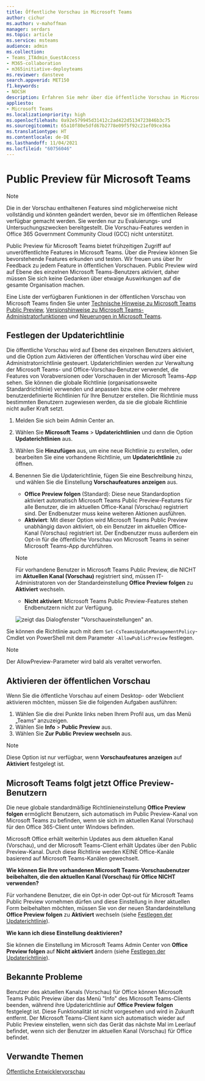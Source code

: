 ```yaml
---
title: Öffentliche Vorschau in Microsoft Teams
author: cichur
ms.author: v-mahoffman
manager: serdars
ms.topic: article
ms.service: msteams
audience: admin
ms.collection:
- Teams_ITAdmin_GuestAccess
- M365-collaboration
- m365initiative-deployteams
ms.reviewer: dansteve
search.appverid: MET150
f1.keywords:
- NOCSH
description: Erfahren Sie mehr über die öffentliche Vorschau in Microsoft Teams. Testen Sie neue Features, und senden Sie Feedback.
appliesto:
- Microsoft Teams
ms.localizationpriority: high
ms.openlocfilehash: 0a92e579945d31412c2ad422d5134723846b3c75
ms.sourcegitcommit: 65a10f80e5dfd67b2778e09f5f92c21ef09ce36a
ms.translationtype: HT
ms.contentlocale: de-DE
ms.lasthandoff: 11/04/2021
ms.locfileid: "60756046"
---
```

# <a name="microsoft-teams-public-preview"></a>Public Preview für Microsoft Teams

> [!NOTE] 
> Die in der Vorschau enthaltenen Features sind möglicherweise nicht vollständig und könnten geändert werden, bevor sie im öffentlichen Release verfügbar gemacht werden. Sie werden nur zu Evaluierungs- und Untersuchungszwecken bereitgestellt. Die Vorschau-Features werden in Office 365 Government Community Cloud (GCC) nicht unterstützt.

Public Preview für Microsoft Teams bietet frühzeitigen Zugriff auf unveröffentlichte Features in Microsoft Teams. Über die Preview können Sie bevorstehende Features erkunden und testen. Wir freuen uns über Ihr Feedback zu jedem Feature in öffentlichen Vorschauen. Public Preview wird auf Ebene des einzelnen Microsoft Teams-Benutzers aktiviert, daher müssen Sie sich keine Gedanken über etwaige Auswirkungen auf die gesamte Organisation machen.

Eine Liste der verfügbaren Funktionen in der öffentlichen Vorschau von Microsoft Teams finden Sie unter [Technische Hinweise zu Microsoft Teams Public Preview](https://techcommunity.microsoft.com/t5/microsoft-teams-public-preview/bd-p/MicrosoftTeamsPublicPreview), [Versionshinweise zu Microsoft Teams-Administratorfunktionen](/OfficeUpdates/teams-admin) und [Neuerungen in Microsoft Teams](https://support.microsoft.com/office/what-s-new-in-microsoft-teams-d7092a6d-c896-424c-b362-a472d5f105de).

## <a name="set-the-update-policy"></a>Festlegen der Updaterichtlinie

Die öffentliche Vorschau wird auf Ebene des einzelnen Benutzers aktiviert, und die Option zum Aktivieren der öffentlichen Vorschau wird über eine Administratorrichtlinie gesteuert. Updaterichtlinien werden zur Verwaltung der Microsoft Teams- und Office-Vorschau-Benutzer verwendet, die Features von Vorabversionen oder Vorschauen in der Microsoft Teams-App sehen. Sie können die globale Richtlinie (organisationsweite Standardrichtlinie) verwenden und anpassen bzw. eine oder mehrere benutzerdefinierte Richtlinien für Ihre Benutzer erstellen. Die Richtlinie muss bestimmten Benutzern zugewiesen werden, da sie die globale Richtlinie nicht außer Kraft setzt.

1. Melden Sie sich beim Admin Center an.

2. Wählen Sie **Microsoft Teams** > **Updaterichtlinien** und dann die Option **Updaterichtlinien** aus.

1. Wählen Sie **Hinzufügen** aus, um eine neue Richtlinie zu erstellen, oder bearbeiten Sie eine vorhandene Richtlinie, um **Updaterichtlinie** zu öffnen.

2. Benennen Sie die Updaterichtlinie, fügen Sie eine Beschreibung hinzu, und wählen Sie die Einstellung **Vorschaufeatures anzeigen** aus.

   -   **Office Preview folgen** (Standard): Diese neue Standardoption aktiviert automatisch Microsoft Teams Public Preview-Features für alle Benutzer, die im aktuellen Office-Kanal (Vorschau) registriert sind. Der Endbenutzer muss keine weiteren Aktionen ausführen.
   -   **Aktiviert**: Mit dieser Option wird Microsoft Teams Public Preview unabhängig davon aktiviert, ob ein Benutzer im aktuellen Office-Kanal (Vorschau) registriert ist. Der Endbenutzer muss außerdem ein Opt-in für die öffentliche Vorschau von Microsoft Teams in seiner Microsoft Teams-App durchführen.

   > [!NOTE]  
   > Für vorhandene Benutzer in Microsoft Teams Public Preview, die NICHT im **Aktuellen Kanal (Vorschau)** registriert sind, müssen IT-Administratoren von der Standardeinstellung **Office Preview folgen** zu **Aktiviert** wechseln.
 
   - **Nicht aktiviert**: Microsoft Teams Public Preview-Features stehen Endbenutzern nicht zur Verfügung.

    ![zeigt das Dialogfenster "Vorschaueinstellungen" an.](media/public-preview-policy.png)  

Sie können die Richtlinie auch mit dem `Set-CsTeamsUpdateManagementPolicy`-Cmdlet von PowerShell mit dem Parameter `-AllowPublicPreview` festlegen.

> [!NOTE]   
> Der AllowPreview-Parameter wird bald als veraltet verworfen.

## <a name="enable-public-preview"></a>Aktivieren der öffentlichen Vorschau

Wenn Sie die öffentliche Vorschau auf einem Desktop- oder Webclient aktivieren möchten, müssen Sie die folgenden Aufgaben ausführen:

1. Wählen Sie die drei Punkte links neben Ihrem Profil aus, um das Menü „Teams“ anzuzeigen.
2. Wählen Sie **Info** > **Public Preview** aus.
3. Wählen Sie **Zur Public Preview wechseln** aus.

> [!NOTE]  
> Diese Option ist nur verfügbar, wenn **Vorschaufeatures anzeigen** auf **Aktiviert** festgelegt ist.

## <a name="teams-now-follows-office-preview-users"></a>Microsoft Teams folgt jetzt Office Preview-Benutzern

Die neue globale standardmäßige Richtlinieneinstellung **Office Preview folgen** ermöglicht Benutzern, sich automatisch im Public Preview-Kanal von Microsoft Teams zu befinden, wenn sie sich im aktuellen Kanal (Vorschau) für den Office 365-Client unter Windows befinden.

Microsoft Office erhält weiterhin Updates aus dem aktuellen Kanal (Vorschau), und der Microsoft Teams-Client erhält Updates über den Public Preview-Kanal. Durch diese Richtlinie werden KEINE Office-Kanäle basierend auf Microsoft Teams-Kanälen gewechselt. 

**Wie können Sie Ihre vorhandenen Microsoft Teams-Vorschaubenutzer beibehalten, die den aktuellen Kanal (Vorschau) für Office NICHT verwenden?**

Für vorhandene Benutzer, die ein Opt-in oder Opt-out für Microsoft Teams Public Preview vornehmen dürfen und diese Einstellung in ihrer aktuellen Form beibehalten möchten, müssen Sie von der neuen Standardeinstellung **Office Preview folgen** zu **Aktiviert** wechseln (siehe [Festlegen der Updaterichtlinie](#set-the-update-policy)).

**Wie kann ich diese Einstellung deaktivieren?**

Sie können die Einstellung im Microsoft Teams Admin Center von **Office Preview folgen** auf **Nicht aktiviert** ändern (siehe [Festlegen der Updaterichtlinie](#set-the-update-policy)).

## <a name="known-issues"></a>Bekannte Probleme

Benutzer des aktuellen Kanals (Vorschau) für Office können Microsoft Teams Public Preview über das Menü "Info" des Microsoft Teams-Clients beenden, während ihre Updaterichtlinie auf **Office Preview folgen** festgelegt ist. Diese Funktionalität ist nicht vorgesehen und wird in Zukunft entfernt. Der Microsoft Teams-Client kann sich automatisch wieder auf Public Preview einstellen, wenn sich das Gerät das nächste Mal im Leerlauf befindet, wenn sich der Benutzer im aktuellen Kanal (Vorschau) für Office befindet.

## <a name="related-topics"></a>Verwandte Themen

[Öffentliche Entwicklervorschau](/microsoftteams/platform/resources/dev-preview/developer-preview-intro)
